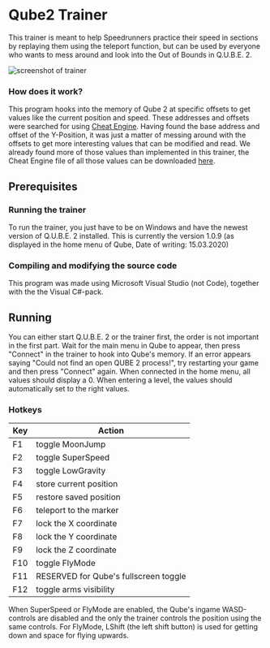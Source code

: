 # Qube2 Trainer

This trainer is meant to help Speedrunners practice their speed in sections by replaying them using the teleport function, but can be used by everyone who wants to mess around and look into the Out of Bounds in Q.U.B.E. 2.

![screenshot of trainer](https://github.com/MonsterDruide1/Qube2-Trainer/Screenshot.jpg)

### How does it work?

This program hooks into the memory of Qube 2 at specific offsets to get values like the current position and speed. These addresses and offsets were searched for using [Cheat Engine](cheatengine.org). Having found the base address and offset of the Y-Position, it was just a matter of messing around with the offsets to get more interesting values that can be modified and read. We already found more of those values than implemented in this trainer, the Cheat Engine file of all those values can be downloaded [here](https://cdn.discordapp.com/attachments/425395827893075973/685243872506675264/QUBE-All-Values-109.CT).


## Prerequisites

### Running the trainer

To run the trainer, you just have to be on Windows and have the newest version of Q.U.B.E. 2 installed. This is currently the version 1.0.9 (as displayed in the home menu of Qube, Date of writing: 15.03.2020)

### Compiling and modifying the source code

This program was made using Microsoft Visual Studio (not Code), together with the the Visual C#-pack.


## Running

You can either start Q.U.B.E. 2 or the trainer first, the order is not important in the first part. Wait for the main menu in Qube to appear, then press "Connect" in the trainer to hook into Qube's memory. If an error appears saying "Could not find an open QUBE 2 process!", try restarting your game and then press "Connect" again.
When connected in the home menu, all values should display a 0. When entering a level, the values should automatically set to the right values.

### Hotkeys

Key | Action
--- | ------
F1  | toggle MoonJump
F2  | toggle SuperSpeed
F3  | toggle LowGravity
F4  | store current position
F5  | restore saved position
F6  | teleport to the marker
F7  | lock the X coordinate
F8  | lock the Y coordinate
F9  | lock the Z coordinate
F10 | toggle FlyMode
F11 | RESERVED for Qube's fullscreen toggle
F12 | toggle arms visibility

When SuperSpeed or FlyMode are enabled, the Qube's ingame WASD-controls are disabled and the only the trainer controls the position using the same controls. For FlyMode, LShift (the left shift button) is used for getting down and space for flying upwards.